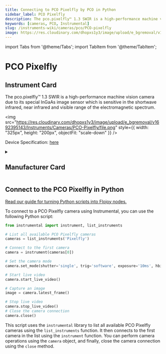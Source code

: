 ```yaml
---
title: Connecting to PCO Pixelfly by PCO in Python
sidebar_label: PCO Pixelfly
description: The pco.pixelfly™ 1.3 SWIR is a high-performance machine vision camera due to its special InGaAs image sensor which is sensitive in the shortwave infrared, near infrared and visible range of the electromagnetic spectrum.
keywords: [cameras, PCO, Instrumental]
slug: /instruments-wiki/cameras/pco/PCO-pixelfly
image: https://res.cloudinary.com/dhopxs1y3/image/upload/e_bgremoval/v1692395143/Instruments/Cameras/PCO-Pixelfly/file.png
---
```


import Tabs from '@theme/Tabs';
import TabItem from '@theme/TabItem';

# PCO Pixelfly

## Instrument Card

<div className="flex">

<div>

The pco.pixelfly™ 1.3 SWIR is a high-performance machine vision camera due to its special InGaAs image sensor which is sensitive in the shortwave infrared, near infrared and visible range of the electromagnetic spectrum.

</div>

<img src="https://res.cloudinary.com/dhopxs1y3/image/upload/e_bgremoval/v1692395143/Instruments/Cameras/PCO-Pixelfly/file.png" style={{ width: "325px", height: "200px", objectFit: "scale-down" }} />

</div>

<div className="flex text-center">

<p>Device Specification: <a target="\_blank" href="https://www.pco.de/fileadmin/user_upload/pco-product_sheets/FL_PCOPIXELFLY13SWIR_V101.pdf">here</a></p>

</div>

<details style={{ marginTop: "15px"}}>
<summary><h2>Manufacturer Card</h2></summary>

<img src="https://res.cloudinary.com/dhopxs1y3/image/upload/v1692806161/Instruments/Vendor%20Logos/PCO.png" style={{ width: "100%", height: "170px",objectFit: "scale-down" }} />

**PCO** is one of the leading manufacturers of scientific **cameras**: sCMOS & Highspeed **camera** systems, developed and produced in Kelheim Bavaria Germany.

<ul>
  <li>Headquarters: Germany</li>
  <li>Yearly Revenue (millions, USD): 7.0</li>
  <li>Vendor Website: <a href="https://www.pco-tech.com">here</a></li>
</ul>
</details>

## Connect to the PCO Pixelfly in Python

[Read our guide for turning Python scripts into Flojoy nodes.](https://docs.flojoy.ai/custom-nodes/creating-custom-node/)
<Tabs>
<TabItem value="Instrumental" label="Instrumental">

To connect to a PCO Pixelfly camera using Instrumental, you can use the following Python script:

```python
from instrumental import instrument, list_instruments

# List all available PCO Pixelfly cameras
cameras = list_instruments('Pixelfly')

# Connect to the first camera
camera = instrument(cameras[0])

# Set the camera mode
camera.set_mode(shutter='single', trig='software', exposure='10ms', hbin=1, vbin=1, gain='low', depth=12)

# Start live video
camera.start_live_video()

# Capture an image
image = camera.latest_frame()

# Stop live video
camera.stop_live_video()
# Close the camera connection
camera.close()
```

This script uses the `instrumental` library to list all available PCO Pixelfly cameras using the `list_instruments` function. It then connects to the first camera in the list using the `instrument` function. You can perform camera operations using the `camera` object, and finally, close the camera connection using the `close` method.

</TabItem>
</Tabs>